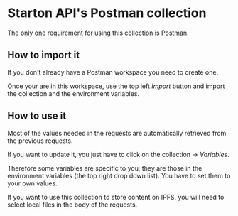 # Starton API's Postman collection

The only one requirement for using this collection is [Postman](https://www.postman.com/downloads/).

## How to import it

If you don't already have a Postman workspace you need to create one.  

Once your are in this workspace, use the top left *Import* button and import the collection and the environment variables.


## How to use it

Most of the values needed in the requests are automatically retrieved from the previous requests.  

If you want to update it, you just have to click on the collection -> *Variables*.

Therefore some variables are specific to you, they are those in the environment variables (the top right drop down list). You have to set them to your own values.

If you want to use this collection to store content on IPFS, you will need to select local files in the body of the requests.